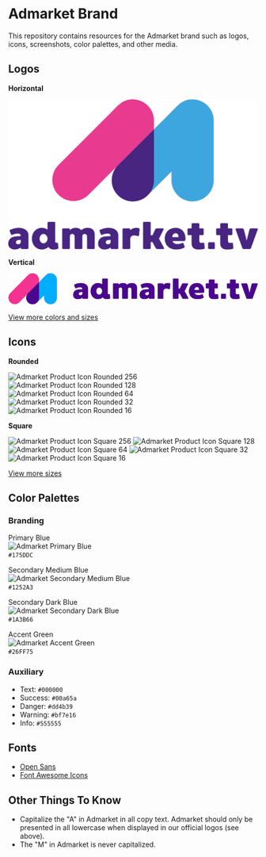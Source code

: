 # Admarket Brand

This repository contains resources for the Admarket brand such as logos, icons, screenshots, color palettes, and other media.

## Logos

**Horizontal**

![Admarket Logo Horizontal](/logos/logo-horizontal.png "Admarket Logo Horizontal")

**Vertical**

![Admarket Logo Vertical](/logos/logo-vertical.png "Admarket Logo Vertical")

[View more colors and sizes](/logos)

## Icons

**Rounded**

![Admarket Product Icon Rounded 256](/icons/256x256.png "Admarket Product Icon Rounded 256")
![Admarket Product Icon Rounded 128](/icons/128x128.png "Admarket Product Icon Rounded 128")
![Admarket Product Icon Rounded 64](/icons/64x64.png "Admarket Product Icon Rounded 64")
![Admarket Product Icon Rounded 32](/icons/32x32.png "Admarket Product Icon Rounded 32")
![Admarket Product Icon Rounded 16](/icons/16x16.png "Admarket Product Icon Rounded 16")

**Square**

![Admarket Product Icon Square 256](/icons/square-256x256.png "Admarket Product Icon Square 256")
![Admarket Product Icon Square 128](/icons/square-128x128.png "Admarket Product Icon Square 128")
![Admarket Product Icon Square 64](/icons/square-64x64.png "Admarket Product Icon Square 64")
![Admarket Product Icon Square 32](/icons/square-32x32.png "Admarket Product Icon Square 32")
![Admarket Product Icon Square 16](/icons/square-16x16.png "Admarket Product Icon Square 16")

[View more sizes](/icons)

## Color Palettes

### Branding

Primary Blue  
![Admarket Primary Blue](/brand-colors/primary-blue.png "Admarket Primary Blue")   
 `#175DDC`
 
Secondary Medium Blue  
![Admarket Secondary Medium Blue](/brand-colors/secondary-blue.png "Admarket Secondary Medium Blue")      
`#1252A3`
 
 Secondary Dark Blue  
![Admarket Secondary Dark Blue](/brand-colors/secondary-dark-blue.png "Admarket Secondary Dark Blue")      
`#1A3B66`

Accent Green  
![Admarket Accent Green](/brand-colors/accent-green.png "Admarket Accent Green")      
`#26FF75`


### Auxiliary

- Text: `#000000`
- Success: `#00a65a`
- Danger: `#dd4b39`
- Warning: `#bf7e16`
- Info: `#555555`

## Fonts

- [Open Sans](https://fonts.google.com/specimen/Open+Sans)
- [Font Awesome Icons](https://fontawesome.com/v4.7.0/)

## Other Things To Know

- Capitalize the "A" in Admarket in all copy text. Admarket should only be presented in all lowercase when displayed in our official logos (see above).
- The "M" in Admarket is never capitalized.